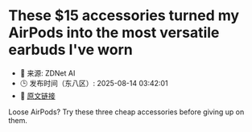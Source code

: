 # These $15 accessories turned my AirPods into the most versatile earbuds I've worn
- 📅 来源: ZDNet AI
- 🕒 发布时间（东八区）: 2025-08-14 03:42:01
- 🔗 [原文链接](https://www.zdnet.com/article/these-15-accessories-turned-my-airpods-into-the-most-versatile-earbuds-ive-worn/)

Loose AirPods? Try these three cheap accessories before giving up on them.